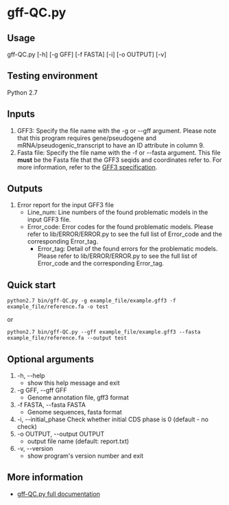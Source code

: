 # gff-QC.py

## Usage 

gff-QC.py [-h] [-g GFF] [-f FASTA] [-i] [-o OUTPUT] [-v]

## Testing environment

Python 2.7

## Inputs
1. GFF3: Specify the file name with the -g or --gff argument. Please note that this program requires gene/pseudogene and mRNA/pseudogenic_transcript to have an ID attribute in column 9.
2. Fasta file: Specify the file name with the -f or --fasta argument. This file **must** be the Fasta file that the GFF3 seqids and coordinates refer to. For more information, refer to the [GFF3 specification](https://github.com/The-Sequence-Ontology/Specifications/blob/master/gff3.md).

## Outputs
1. Error report for the input GFF3 file
    * Line_num: Line numbers of the found problematic models in the input GFF3 file.
    * Error_code: Error codes for the found problematic models. Please refer to lib/ERROR/ERROR.py to see the full list of Error_code and the corresponding Error_tag.
        * Error_tag: Detail of the found errors for the problematic models. Please refer to lib/ERROR/ERROR.py to see the full list of Error_code and the corresponding Error_tag.

## Quick start
`python2.7 bin/gff-QC.py -g example_file/example.gff3 -f example_file/reference.fa -o test`

or

`python2.7 bin/gff-QC.py --gff example_file/example.gff3 --fasta example_file/reference.fa --output test`

## Optional arguments

1.  -h, --help            
    - show this help message and exit
2.  -g GFF, --gff GFF     
    - Genome annotation file, gff3 format
3.  -f FASTA, --fasta FASTA
    - Genome sequences, fasta format
4. -i, --initial_phase   Check whether initial CDS phase is 0 (default - no check)
5.  -o OUTPUT, --output OUTPUT
    - output file name (default: report.txt)
6.  -v, --version         
    - show program's version number and exit

## More information
- [gff-QC.py full documentation](https://github.com/NAL-i5K/GFF3toolkit/wiki/Detection-of-GFF3-format-errors)
